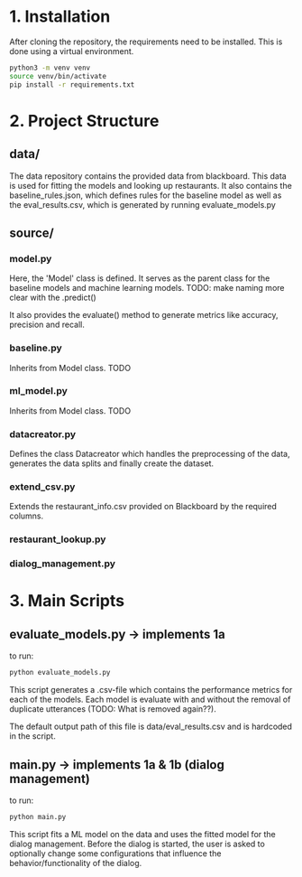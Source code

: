 # 1. Installation
After cloning the repository, the requirements need to be installed. This is done using a virtual environment.

```bash
python3 -m venv venv
source venv/bin/activate
pip install -r requirements.txt
```


# 2. Project Structure
## data/
The data repository contains the provided data from blackboard. This data is used for fitting the models and looking up restaurants.
It also contains the baseline_rules.json, which defines rules for the baseline model as well as the eval_results.csv, which is generated by running evaluate_models.py
## source/

### model.py
Here, the 'Model' class is defined. It serves as the parent class for the baseline models and machine learning models.
TODO: make naming more clear with the .predict()

It also provides the evaluate() method to generate metrics like accuracy, precision and recall.

### baseline.py
Inherits from Model class. TODO

### ml_model.py
Inherits from Model class. TODO

### datacreator.py
Defines the class Datacreator which handles the preprocessing of the data, generates the data splits and finally create the dataset.


### extend_csv.py
Extends the restaurant_info.csv provided on Blackboard by the required columns.


### restaurant_lookup.py


### dialog_management.py

# 3. Main Scripts
## evaluate_models.py -> implements 1a
to run: 
```bash
python evaluate_models.py
```

This script generates a .csv-file which contains the performance metrics for each of the models. Each model is evaluate with and without the removal of duplicate utterances (TODO: What is removed again??). 

The default output path of this file is data/eval_results.csv and is hardcoded in the script.

## main.py -> implements 1a & 1b (dialog management)
to run: 
```bash
python main.py
```

This script fits a ML model on the data and uses the fitted model for the dialog management. Before the dialog is started, the user is asked to optionally change some configurations that influence the behavior/functionality of the dialog. 